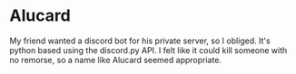 # Alucard
My friend wanted a discord bot for his private server, so I obliged. It's python based using the discord.py API. I felt like it could kill someone with no remorse, so a name like Alucard seemed appropriate.
